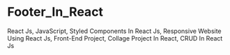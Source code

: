 # Footer_In_React
React Js, JavaScript, Styled Components In React Js, Responsive Website Using React Js, Front-End Project, Collage Project In React, CRUD In React Js
